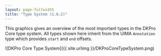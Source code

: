 ```yaml
---
layout: page-fullwidth
title: "Type System (1.6.2)"
---
```


This graphics gives an overview of the most important types in the DKPro Core type system. All types shown here inherit from the UIMA `Annotation` type which provides `start` and `end` offsets.

![DKPro Core Type System]({{ site.urlimg }}/DKProCoreTypeSystem.png)
